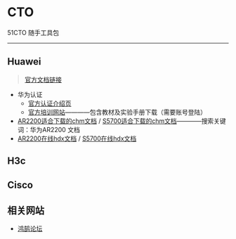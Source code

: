 # CTO
51CTO 随手工具包

---
## Huawei
> [官方文档链接](https://support.huawei.com/enterprise/zh/doc/index.html)
- 华为认证
    - [官方认证介绍页](https://e.huawei.com/cn/talent/#/admin/certifi?navType=authNavKey)
    - [官方培训网站](https://ilearningx.huawei.com/portal/)————包含教材及实验手册下载（需要账号登陆）
- [AR2200适合下载的chm文档](https://support.huawei.com/enterprise/zh/doc/EDOC1100069312) / [S5700适合下载的chm文档](https://support.huawei.com/enterprise/zh/doc/EDOC1100126575)————搜索关键词：华为AR2200 文档
- [AR2200在线hdx文档](https://support.huawei.com/hedex/hdx.do?docid=EDOC1100069311&lang=zh&idPath=24030814|21432787|7923148|22318709|6078842) / [S5700在线hdx文档](https://support.huawei.com/hedex/hdx.do?docid=EDOC1100126532&lang=zh&idPath=24030814|21782164|21782167|22318564|6691579)

## H3c

## Cisco

## 相关网站
- [鸿鹄论坛](https://bbs.hh010.com/)
